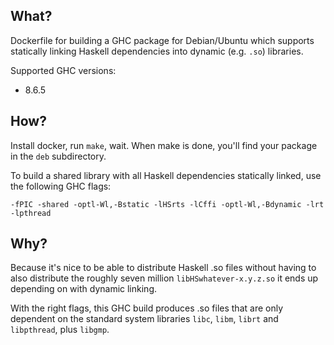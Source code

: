 ## What?
Dockerfile for building a GHC package for Debian/Ubuntu which supports
statically linking Haskell dependencies into dynamic (e.g. `.so`) libraries.

Supported GHC versions:
* 8.6.5

## How?
Install docker, run `make`, wait. When make is done, you'll find your package
in the `deb` subdirectory.

To build a shared library with all Haskell dependencies statically linked,
use the following GHC flags:
```
-fPIC -shared -optl-Wl,-Bstatic -lHSrts -lCffi -optl-Wl,-Bdynamic -lrt -lpthread
```

## Why?
Because it's nice to be able to distribute Haskell .so files without having to
also distribute the roughly seven million `libHSwhatever-x.y.z.so` it ends
up depending on with dynamic linking.

With the right flags, this GHC build produces .so files that are only dependent
on the standard system libraries `libc`, `libm`, `librt` and `libpthread`,
plus `libgmp`.
